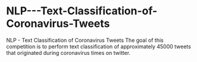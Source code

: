 # NLP---Text-Classification-of-Coronavirus-Tweets
NLP - Text Classification of Coronavirus Tweets
The goal of this competition is to perform text classification of approximately 45000 tweets that originated during coronavirus times on twitter.
